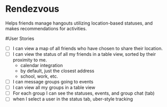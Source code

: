 # Rendezvous
Helps friends manage hangouts utilizing location-based statuses, and makes recommendations for activities.

#User Stories
- [ ] I can view a map of all friends who have chosen to share their location.
- [ ] I can view the status of all my friends in a table view, sorted by their proximity to me.
	- calendar integration
	- by default, just the closest address
	- school, work, etc.
- [ ] I can message groups going to events
- [ ] I can view all my groups in a table view
- [ ] For each group I can see the statuses, events, and group chat (tab)
- [ ] when I select a user in the status tab, uber-style tracking
